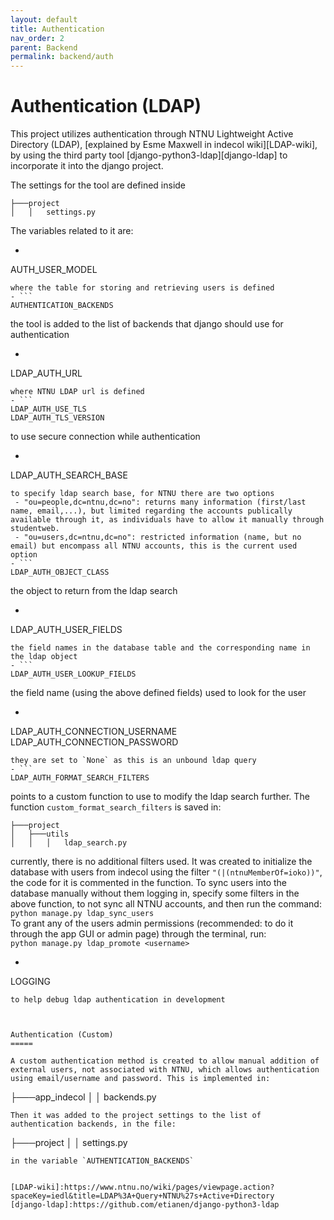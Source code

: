 ```yaml
---
layout: default
title: Authentication
nav_order: 2
parent: Backend
permalink: backend/auth
---
```


Authentication (LDAP)
======

This project utilizes authentication through NTNU Lightweight Active Directory (LDAP), [explained by Esme Maxwell in indecol wiki][LDAP-wiki], by using the third party tool [django-python3-ldap][django-ldap] to incorporate it into the django project.  

The settings for the tool are defined inside 
``` 
├───project
│   │   settings.py 
```


The variables related to it are:
- ```
AUTH_USER_MODEL
```
where the table for storing and retrieving users is defined
- ```
AUTHENTICATION_BACKENDS
```
the tool is added to the list of backends that django should use for authentication
- ```
LDAP_AUTH_URL
```
where NTNU LDAP url is defined
- ```
LDAP_AUTH_USE_TLS
LDAP_AUTH_TLS_VERSION
```
to use secure connection while authentication
- ```
LDAP_AUTH_SEARCH_BASE
```
to specify ldap search base, for NTNU there are two options 
 - "ou=people,dc=ntnu,dc=no": returns many information (first/last name, email,...), but limited regarding the accounts publically available through it, as individuals have to allow it manually through studentweb.
 - "ou=users,dc=ntnu,dc=no": restricted information (name, but no email) but encompass all NTNU accounts, this is the current used option
- ```
LDAP_AUTH_OBJECT_CLASS
```
the object to return from the ldap search
- ```
LDAP_AUTH_USER_FIELDS
```
the field names in the database table and the corresponding name in the ldap object
- ```
LDAP_AUTH_USER_LOOKUP_FIELDS
```
the field name (using the above defined fields) used to look for the user
- ```
LDAP_AUTH_CONNECTION_USERNAME
LDAP_AUTH_CONNECTION_PASSWORD
```
they are set to `None` as this is an unbound ldap query
- ```
LDAP_AUTH_FORMAT_SEARCH_FILTERS
```
points to a custom function to use to modify the ldap search further. The function `custom_format_search_filters` is saved in: 
```
├───project
│   ├───utils
│   │   │   ldap_search.py
```
currently, there is no additional filters used. It was created to initialize the database with users from indecol using the filter `"(|(ntnuMemberOf=ioko))"`, the code for it is commented in the function. To sync users into the database manually without them logging in, specify some filters in the above function, to not sync all NTNU accounts, and then run the command:  
`python manage.py ldap_sync_users`  
To grant any of the users admin permissions (recommended: to do it through the app GUI or admin page) through the terminal, run:  
`python manage.py ldap_promote <username>`  
- ```
LOGGING
```
to help debug ldap authentication in development



Authentication (Custom)
=====

A custom authentication method is created to allow manual addition of external users, not associated with NTNU, which allows authentication using email/username and password. This is implemented in:  
```
├───app_indecol
│   │   backends.py
```
Then it was added to the project settings to the list of authentication backends, in the file:  
```
├───project
│   │   settings.py 
```
in the variable `AUTHENTICATION_BACKENDS`


[LDAP-wiki]:https://www.ntnu.no/wiki/pages/viewpage.action?spaceKey=iedl&title=LDAP%3A+Query+NTNU%27s+Active+Directory
[django-ldap]:https://github.com/etianen/django-python3-ldap